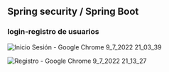 ## Spring security / Spring Boot
### login-registro de usuarios

![Inicio Sesión - Google Chrome 9_7_2022 21_03_39](https://user-images.githubusercontent.com/88462536/178126857-435766ff-192a-48f9-895f-42866158fbab.png)

![Registro - Google Chrome 9_7_2022 21_13_27](https://user-images.githubusercontent.com/88462536/178126860-d6d20bac-d8c9-40a9-a741-eab7e16bb559.png)


